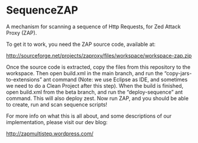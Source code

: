 SequenceZAP
===========

A mechanism for scanning a sequence of Http Requests, for Zed Attack Proxy (ZAP).

To get it to work, you need the ZAP source code, available at:

http://sourceforge.net/projects/zaproxy/files/workspace/workspace-zap.zip

Once the source code is extracted, copy the files from this repository to the workspace. Then open build.xml in the main branch, and run the “copy-jars-to-extensions” ant command (Note: we use Eclipse as IDE, and sometimes we need to do a Clean Project after this step). When the build is finished, open build.xml from the beta branch, and run the “deploy-sequence” ant command. This will also deploy zest. Now run ZAP, and you should be able to create, run and scan sequence scripts!

For more info on what this is all about, and some descriptions of our implementation, please visit our dev blog:

http://zapmultistep.wordpress.com/
